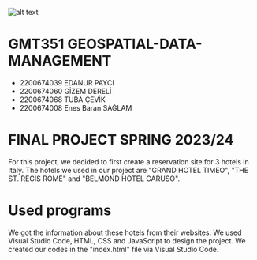 ![alt text](https://www.freelogovectors.net/wp-content/uploads/2020/07/hacettepe-universitesi-logo-768x178.png)

# GMT351 GEOSPATIAL-DATA-MANAGEMENT

* 2200674039 EDANUR PAYCI
* 2200674060 GİZEM DERELİ
* 2200674068 TUBA ÇEVİK
* 2200674008 Enes Baran SAĞLAM

# FINAL PROJECT SPRING 2023/24

For this project, we decided to first create a reservation site for 3 hotels in Italy. The hotels we used in our project are "GRAND HOTEL TIMEO", "THE ST. REGIS ROME" and "BELMOND HOTEL CARUSO".

# Used programs

We got the information about these hotels from their websites. We used Visual Studio Code, HTML, CSS and JavaScript to design the project. We created our codes in the "index.html" file via Visual Studio Code.

